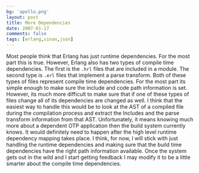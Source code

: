 ```yaml
---
bg: 'apollo.png'
layout: post
title: More Dependencies
date: 2007-01-17
comments: false
tags: [erlang,sinan,json]
---
```


Most people think that Erlang has just runtime dependencies. For the
most part this is true. However, Erlang also has two types of compile
time dependencies. The first is the `.hrl` files that are included in
a module. The second type is `.erl` files that implement a parse
transform. Both of these types of files represent compile time
dependencies. For the most part its simple enough to make sure the
include and code path information is set. However, its much more
difficult to make sure that if one of these types of files change all
of its dependencies are changed as well. I think that the easiest way
to handle this would be to look at the AST of a compiled file during
the compilation process and extract the Includes and the parse
transform information from that AST. Unfortunately, it means knowing
much more about a dependent OTP application then the build system
currently knows. It would definitely need to happen after the high
level runtime dependency mapping takes place. I think, for now, I will
stick with just handling the runtime dependencies and making sure that
the build time dependencies have the right path information
available. Once the system gets out in the wild and I start getting
feedback I may modify it to be a little smarter about the compile time
dependencies.
